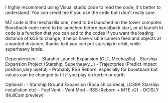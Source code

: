 I highly recommend using Visual studio code to read the code, it's better to understand.
You can credit me if you use the code but i don't really care.


MZ code is the mechazilla one, need to be launched on the tower computer.
Boostback code need to be launched before boostback start, or at launch
ld code is a function that you can add to the codes if you want the loading distance of kOS to change, it helps have visible camera feed and objects at a wanted distance, thanks to it you can put starship in orbit, while superheavy lands.


Dependencies : - Starship Launch Expansion (OLT, Mechazilla)
               - Starship Expansion Project (Starship, Superheavy...)
               - Trajectories (Predict impact position,very useful)
               - Probably RSS Reborn, especially for boostback but values can be changed to fit if                  you play on kerbin or earth


Optional : - Starship Ground Expansion (Boca chica decal, LC39A Starship installation etc)
           - Fuel Vent
           - Vent Mod 
           - RSS (Reborn + MTE v2)
		   - OCISLY (HullCam preview)
